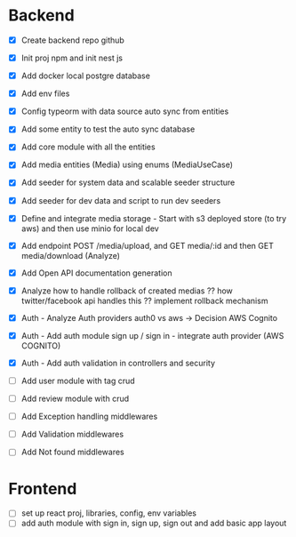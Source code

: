# Backend

- [x] Create backend repo github
- [x] Init proj npm and init nest js
- [x] Add docker local postgre database
- [x] Add env files
- [x] Config typeorm with data source auto sync from entities
- [x] Add some entity to test the auto sync database
- [x] Add core module with all the entities
- [x] Add media entities (Media) using enums (MediaUseCase)
- [x] Add seeder for system data and scalable seeder structure
- [x] Add seeder for dev data and script to run dev seeders
- [x] Define and integrate media storage - Start with s3 deployed store (to try aws) and then use minio for local dev
- [x] Add endpoint POST /media/upload, and GET media/:id and then GET media/download (Analyze)
- [x] Add Open API documentation generation
- [x] Analyze how to handle rollback of created medias ?? how twitter/facebook api handles this ?? implement rollback mechanism
- [x] Auth - Analyze Auth providers auth0 vs aws -> Decision AWS Cognito
- [x] Auth - Add auth module sign up / sign in - integrate auth provider (AWS COGNITO)
- [x] Auth - Add auth validation in controllers and security

- [ ] Add user module with tag crud
- [ ] Add review module with crud

- [ ] Add Exception handling middlewares
- [ ] Add Validation middlewares
- [ ] Add Not found middlewares

# Frontend

- [ ] set up react proj, libraries, config, env variables
- [ ] add auth module with sign in, sign up, sign out and add basic app layout
